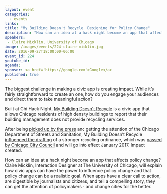 ```yaml
---
layout: event
categories: 
  - events
links:
title: "My Building Doesn't Recycle: Designing for Policy Change"
description: "How can an idea at a hack night become an app that affects policy change? Claire Micklin, Interaction Designer at The University of Chicago, will explain how civic apps can have the power to influence policy change and that policy change can be a realistic goal. When apps have a clear call to action, are digestible by journalists and citizens, and tell a compelling story, they can get the attention of policymakers - and change cities for the better."
speakers:
 - Claire Micklin, University of Chicago
image: /images/events/224-claire-micklin.jpg
date: 2016-09-27T18:00:00-06:00
event_id: 224
youtube_id: 
agenda: 
sponsor: <a href='https://google.com'>Google</a>
published: true
---
```


The biggest challenge in making a civic app is creating impact. While it’s fairly straightforward to create an one, how do you engage your audiences and direct them to take meaningful action? 

Built at Chi Hack Night, [My Building Doesn't Recycle](http://mybuildingdoesntrecycle.com) is a civic app that allows Chicago residents of high density buildings to report that their building management does not provide recycling services. 

After being [picked up by the press](http://mybuildingdoesntrecycle.com/press) and getting the attention of the Chicago Department of Streets and Sanitation, My Building Doesn’t Recycle [influenced the drafting](https://chihacknight.org/blog/2016/07/15/recycling-reform-is-on-the-horizon-in-chicago.html) of a stronger recycling ordinance, which was [passed by Chicago City Council](https://www.dnainfo.com/chicago/20160720/downtown/recycling-fines-going-up-for-arpartment-buildiings-that-dont-recycle) and will go into effect January 2017. Impact created.

How can an idea at a hack night become an app that affects policy change? Claire Micklin, Interaction Designer at The University of Chicago, will explain how civic apps can have the power to influence policy change and that policy change can be a realistic goal. When apps have a clear call to action, are digestible by journalists and citizens, and tell a compelling story, they can get the attention of policymakers - and change cities for the better.